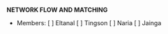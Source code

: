 __NETWORK FLOW AND MATCHING__
  - Members:
    [ ] Eltanal
    [ ] Tingson
    [ ] Naria
    [ ] Jainga
